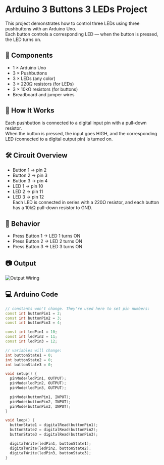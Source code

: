 # Arduino 3 Buttons 3 LEDs Project

This project demonstrates how to control three LEDs using three pushbuttons with an Arduino Uno.  
Each button controls a corresponding LED — when the button is pressed, the LED turns on.

## 🔌 Components
- 1 × Arduino Uno
- 3 × Pushbuttons
- 3 × LEDs (any color)
- 3 × 220Ω resistors (for LEDs)
- 3 × 10kΩ resistors (for buttons)
- Breadboard and jumper wires

## 🧠 How It Works
Each pushbutton is connected to a digital input pin with a pull-down resistor.  
When the button is pressed, the input goes HIGH, and the corresponding LED (connected to a digital output pin) is turned on.

## 🛠️ Circuit Overview
- Button 1 → pin 2
- Button 2 → pin 3
- Button 3 → pin 4  
- LED 1 → pin 10  
- LED 2 → pin 11  
- LED 3 → pin 12  
Each LED is connected in series with a 220Ω resistor, and each button has a 10kΩ pull-down resistor to GND.

## 🔁 Behavior
- Press Button 1 → LED 1 turns ON
- Press Button 2 → LED 2 turns ON
- Press Button 3 → LED 3 turns ON

## 📷 Output
![Output Wiring](output_wiring.jpj)

## 💻 Arduino Code

```cpp
// constants won't change. They're used here to set pin numbers:
const int buttonPin1 = 2;
const int buttonPin2 = 3;
const int buttonPin3 = 4;

const int ledPin1 = 10;
const int ledPin2 = 11;
const int ledPin3 = 12;

// variables will change:
int buttonState1 = 0;
int buttonState2 = 0;
int buttonState3 = 0;

void setup() {
  pinMode(ledPin1, OUTPUT);
  pinMode(ledPin2, OUTPUT);
  pinMode(ledPin3, OUTPUT);

  pinMode(buttonPin1, INPUT);
  pinMode(buttonPin2, INPUT);
  pinMode(buttonPin3, INPUT);
}

void loop() {
  buttonState1 = digitalRead(buttonPin1);
  buttonState2 = digitalRead(buttonPin2);
  buttonState3 = digitalRead(buttonPin3);

  digitalWrite(ledPin1, buttonState1);
  digitalWrite(ledPin2, buttonState2);
  digitalWrite(ledPin3, buttonState3);
}
